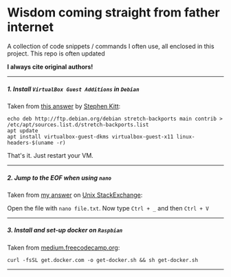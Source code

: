 # Wisdom coming straight from father internet

A collection of code snippets / commands I often use, all enclosed in this project. This repo is often updated 

**I always cite original authors!**

----

##### 1. Install `VirtualBox Guest Additions` in `Debian`

Taken from [this answer](https://unix.stackexchange.com/a/286937/273498) by [Stephen Kitt](https://unix.stackexchange.com/users/86440/stephen-kitt):

    echo deb http://ftp.debian.org/debian stretch-backports main contrib > /etc/apt/sources.list.d/stretch-backports.list
    apt update
    apt install virtualbox-guest-dkms virtualbox-guest-x11 linux-headers-$(uname -r)
    
That's it. Just restart your VM. 

----
    
##### 2. Jump to the EOF when using `nano`

Taken from [my answer](https://unix.stackexchange.com/a/420892/273498) on [Unix StackExchange](https://unix.stackexchange.com/users/273498/marko-pacak):

Open the file with `nano file.txt`.
Now type `Ctrl + _` and then `Ctrl + V`

----

##### 3. Install and set-up docker on `Raspbian`

Taken from [medium.freecodecamp.org](https://medium.freecodecamp.org/the-easy-way-to-set-up-docker-on-a-raspberry-pi-7d24ced073ef):

    curl -fsSL get.docker.com -o get-docker.sh && sh get-docker.sh

----
